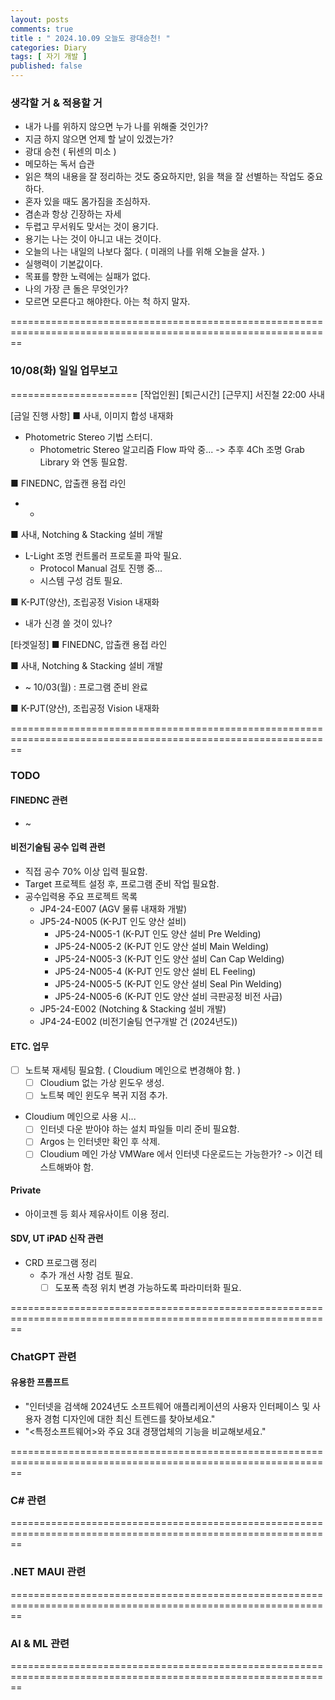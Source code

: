 ```yaml
---
layout: posts
comments: true
title : " 2024.10.09 오늘도 광대승천! "
categories: Diary
tags: [ 자기 개발 ]
published: false
---
```


### 생각할 거 & 적용할 거

- 내가 나를 위하지 않으면 누가 나를 위해줄 것인가?
- 지금 하지 않으면 언제 할 날이 있겠는가?
- 광대 승천 ( 뒤센의 미소 )
- 메모하는 독서 습관
- 읽은 책의 내용을 잘 정리하는 것도 중요하지만, 읽을 책을 잘 선별하는 작업도 중요하다.
- 혼자 있을 때도 몸가짐을 조심하자.
- 겸손과 항상 긴장하는 자세
- 두렵고 무서워도 맞서는 것이 용기다.
- 용기는 나는 것이 아니고 내는 것이다.
- 오늘의 나는 내일의 나보다 젊다. ( 미래의 나를 위해 오늘을 살자. )
- 실행력이 기본값이다.
- 목표를 향한 노력에는 실패가 없다.
- 나의 가장 큰 돌은 무엇인가?
- 모르면 모른다고 해야한다. 아는 척 하지 말자.

==============================================================================================================

### 10/08(화) 일일 업무보고

======================
[작업인원]  [퇴근시간]  [근무지]
  서진철       22:00      사내

[금일 진행 사항]
■ 사내, 이미지 합성 내재화

- Photometric Stereo 기법 스터디.
  - Photometric Stereo 알고리즘 Flow 파악 중... -> 추후 4Ch 조명 Grab Library 와 연동 필요함.

■ FINEDNC, 압출캔 용접 라인

- -

■ 사내, Notching & Stacking 설비 개발

- L-Light 조명 컨트롤러 프로토콜 파악 필요.
  - Protocol Manual 검토 진행 중...
  - 시스템 구성 검토 필요.

■ K-PJT(양산), 조립공정 Vision 내재화

- 내가 신경 쓸 것이 있나?

[타겟일정]
■ FINEDNC, 압출캔 용접 라인

■ 사내, Notching & Stacking 설비 개발

- ~ 10/03(월) : 프로그램 준비 완료

■ K-PJT(양산), 조립공정 Vision 내재화

==============================================================================================================

### TODO

#### FINEDNC 관련

- ~

#### 비전기술팀 공수 입력 관련

- 직접 공수 70% 이상 입력 필요함.
- Target 프로젝트 설정 후, 프로그램 준비 작업 필요함.
- 공수입력용 주요 프로젝트 목록
  - JP4-24-E007 (AGV 물류 내재화 개발)
  - JP5-24-N005 (K-PJT 인도 양산 설비)
    - JP5-24-N005-1 (K-PJT 인도 양산 설비 Pre Welding)
    - JP5-24-N005-2 (K-PJT 인도 양산 설비 Main Welding)
    - JP5-24-N005-3 (K-PJT 인도 양산 설비 Can Cap Welding)
    - JP5-24-N005-4 (K-PJT 인도 양산 설비 EL Feeling)
    - JP5-24-N005-5 (K-PJT 인도 양산 설비 Seal Pin Welding)
    - JP5-24-N005-6 (K-PJT 인도 양산 설비 극판공정 비전 사급)
  - JP5-24-E002 (Notching & Stacking 설비 개발)
  - JP4-24-E002 (비전기술팀 연구개발 건 (2024년도))

#### ETC. 업무

- [ ] 노트북 재세팅 필요함. ( Cloudium 메인으로 변경해야 함.  )
  - [ ] Cloudium 없는 가상 윈도우 생성.
  - [ ] 노트북 메인 윈도우 복귀 지점 추가.
- Cloudium 메인으로 사용 시...
  - [ ] 인터넷 다운 받아야 하는 설치 파일들 미리 준비 필요함.
  - [ ] Argos 는 인터넷만 확인 후 삭제.
  - [ ] Cloudium 메인 가상 VMWare 에서 인터넷 다운로드는 가능한가? -> 이건 테스트해봐야 함.

#### Private

- 아이코젠 등 회사 제유사이트 이용 정리.

#### SDV, UT iPAD 신작 관련

- CRD 프로그램 정리
  - 추가 개선 사항 검토 필요.
    - [ ] 도포폭 측정 위치 변경 가능하도록 파라미터화 필요.

==============================================================================================================

### ChatGPT 관련

#### 유용한 프롬프트

- "인터넷을 검색해 2024년도 소프트웨어 애플리케이션의 사용자 인터페이스 및 사용자 경험 디자인에 대한 최신 트렌드를 찾아보세요."
- "<특정소프트웨어>와 주요 3대 경쟁업체의 기능을 비교해보세요."

==============================================================================================================

### C# 관련

==============================================================================================================

### .NET MAUI 관련

==============================================================================================================

### AI & ML 관련

==============================================================================================================
